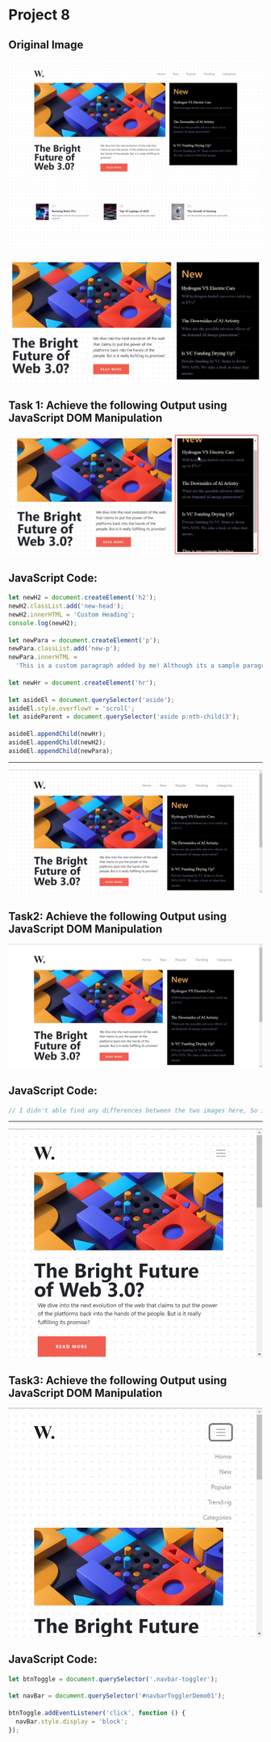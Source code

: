 # Project 8

## Original Image

![Original Output Image](./original%20output%20image.png)

![Task 1 Image](./ass8.1-before.png)

## Task 1: Achieve the following Output using JavaScript DOM Manipulation

![Task 1 Image](./ass8.1-after.png)

## JavaScript Code:

```js
let newH2 = document.createElement('h2');
newH2.classList.add('new-head');
newH2.innerHTML = 'Custom Heading';
console.log(newH2);

let newPara = document.createElement('p');
newPara.classList.add('new-p');
newPara.innerHTML =
  'This is a custom paragraph added by me! Although its a sample paragraph';

let newHr = document.createElement('hr');

let asideEl = document.querySelector('aside');
asideEl.style.overflowY = 'scroll';
let asideParent = document.querySelector('aside p:nth-child(3');

asideEl.appendChild(newHr);
asideEl.appendChild(newH2);
asideEl.appendChild(newPara);
```

---

![Task 2 Image](./ass8.2-before.png)

## Task2: Achieve the following Output using JavaScript DOM Manipulation

![Task 2 Image](./ass8.2-after.png)

## JavaScript Code:

```js
// I didn't able find any differences between the two images here, So i'm going to leave it as it is atleat for now😉. If I would be able to find the differencec in futiure, then I will update the code here😀
```

---

![Task 3 Image](./ass8.3-before.png)

## Task3: Achieve the following Output using JavaScript DOM Manipulation

![Task 3 Image](./ass8.3-after.png)

## JavaScript Code:

```js
let btnToggle = document.querySelector('.navbar-toggler');

let navBar = document.querySelector('#navbarTogglerDemo01');

btnToggle.addEventListener('click', function () {
  navBar.style.display = 'block';
});
```
